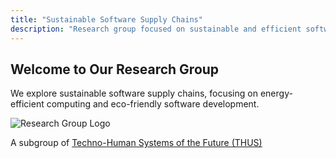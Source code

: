 ```yaml
---
title: "Sustainable Software Supply Chains"
description: "Research group focused on sustainable and efficient software supply chains."
---
```



## Welcome to Our Research Group

We explore sustainable software supply chains, focusing on energy-efficient computing and eco-friendly software development.

![Research Group Logo](/images/chains.png)


A subgroup of [Techno-Human Systems of the Future (THUS)](https://thus.ime.usp.br/)
